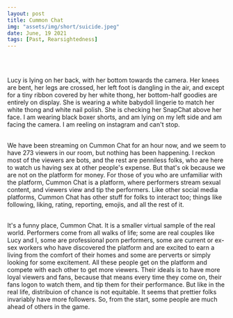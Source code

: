 ```yaml
---
layout: post
title: Cummon Chat
img: "assets/img/short/suicide.jpeg"
date: June, 19 2021
tags: [Past, Rearsightedness]
---
```



<br><br>

<p align="justify">

Lucy is lying on her back, with her bottom towards the camera. Her knees are bent, her legs are crossed, her left foot is dangling in the air, and except for a tiny ribbon covered by her white thong, her bottom-half goodies are entirely on display. She is wearing a white babydoll lingerie to match her white thong and white nail polish. She is checking her SnapChat above her face. I am wearing black boxer shorts, and am lying on my left side and am facing the camera. I am reeling on instagram and can't stop. <br><br>
  
We have been streaming on Cummon Chat for an hour now, and we seem to have 273 viewers in our room, but nothing has been happening. I reckon most of the viewers are bots, and the rest are penniless folks, who are here to watch us having sex at other people's expense. But that's ok because we are not on the platform for money. For those of you who are unfamiliar with the platform, Cummon Chat is a platform, where performers stream sexual content, and viewers view and tip the performers. Like other social media platforms, Cummon Chat has other stuff for folks to interact too; things like following, liking, rating, reporting, emojis, and all the rest of it. <br><br>
  
It's a funny place, Cummon Chat. It is a smaller virtual sample of the real world. Performers come from all walks of life; some are real couples like Lucy and I, some are professional porn performers, some are current or ex-sex workers who have discovered the platform and are excited to earn a living from the comfort of their homes and some are perverts or simply looking for some excitement. All these people get on the platform and compete with each other to get more viewers. Their ideals is to have more loyal viewers and fans, because that means every time they come on, their fans logon to watch them, and tip them for their performance. But like in the real life, distribuion of chance is not equitable. It seems that prettier folks invariably have more followers. So, from the start, some people are much ahead of others in the game.  
  

  
  
  
</p>  
